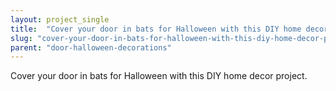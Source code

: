```yaml
---
layout: project_single
title:  "Cover your door in bats for Halloween with this DIY home decor project."
slug: "cover-your-door-in-bats-for-halloween-with-this-diy-home-decor-project"
parent: "door-halloween-decorations"
---
```

Cover your door in bats for Halloween with this DIY home decor project.